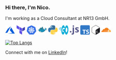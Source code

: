 ### Hi there, I'm Nico.

I'm working as a Cloud Consultant at NR13 GmbH.

<p>
    <img src="./images/microsoft_azure-icon.svg" alt="Azure" width="30" height="30" alt="Azure Icon" />
    <img src="./images/terraformio-icon.svg" alt="Terraform" width="30" height="30" alt="Terraform Icon" />
    <img src="./images/kubernetes-icon.svg" alt="Kubernetes" width="30" height="30" alt="Kubernetes Icon" />
    <img src="./images/docker-icon.svg" alt="Docker" width="30" height="30" alt="Docker Icon" />
    <img src="./images/python-icon.svg" alt="Python" width="30" height="30" alt="Python Icon" />
    <img src="./images/golang-icon.svg" alt="Go" width="30" height="30" alt="Go Icon" />
    <img src="./images/javascript-icon.svg" alt="Javascript" width="30" height="30" alt="Javascript Icon" />
    <img src="./images/typescriptlang-icon.svg" alt="Javascript" width="30" height="30" alt="TypeScript Icon" />
    <img src="./images/gnu_bash-icon.svg" alt="Bash" width="30" height="30" alt="Bash Icon" />
    <img src="./images/cloudflare-icon.svg" alt="Cloudflare" width="30" height="30" alt="Cloudflare Icon" />
</p>

[![Top Langs](https://github-readme-stats.vercel.app/api/top-langs/?username=L480&layout=compact)](https://github.com/anuraghazra/github-readme-stats)

Connect with me on [LinkedIn](https://www.linkedin.com/in/nico-schiering/)!
